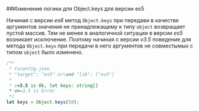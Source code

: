 ##Изменение логики для Object.keys для версии es5

Начиная с версии _es6_ метод `Object.keys` при передави в качестве аргументов значения не принадлежащему к типу `object` возвращает пустой массив. Тем не менее в аналогичной ситуации в версии _es5_ возникает исключение. Поэтому начиная с версии _v3.5_ поведение для метода `Object.keys` при передачи в него аргументов не совместымых с типом `object` было изменено.

```typescript
/**
 * tsconfig.json
 * "target": "es5" or\and "lib": ["es5"]
 *
 * v<3.5 is Ok, let keys: string[]
 * v>=3.5 is Error
 */
let keys = Object.keys(50);
```
